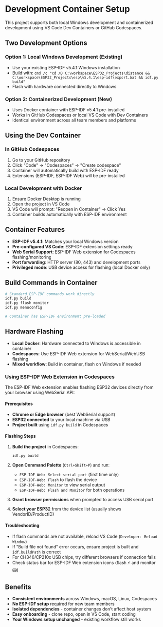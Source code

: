 # Development Container Setup

This project supports both local Windows development and containerized development using VS Code Dev Containers or GitHub Codespaces.

## Two Development Options

### Option 1: Local Windows Development (Existing)
- Use your existing ESP-IDF v5.4.1 Windows installation
- Build with: `cmd /c "cd /D C:\workspace\ESP32_Projects\distance && C:\workspace\ESP32_Projects\esp\v5.4.1\esp-idf\export.bat && idf.py build"`
- Flash with hardware connected directly to Windows

### Option 2: Containerized Development (New)
- Uses Docker container with ESP-IDF v5.4.1 pre-installed  
- Works in GitHub Codespaces or local VS Code with Dev Containers
- Identical environment across all team members and platforms

## Using the Dev Container

### In GitHub Codespaces
1. Go to your GitHub repository
2. Click "Code" → "Codespaces" → "Create codespace"
3. Container will automatically build with ESP-IDF ready
4. Extensions (ESP-IDF, ESP-IDF Web) will be pre-installed

### Local Development with Docker
1. Ensure Docker Desktop is running
2. Open the project in VS Code
3. VS Code will prompt: "Reopen in Container" → Click Yes
4. Container builds automatically with ESP-IDF environment

## Container Features

- **ESP-IDF v5.4.1**: Matches your local Windows version
- **Pre-configured VS Code**: ESP-IDF extension settings ready
- **Web Serial Support**: ESP-IDF Web extension for Codespaces flashing/monitoring  
- **Port forwarding**: HTTP server (80, 443) and development ports
- **Privileged mode**: USB device access for flashing (local Docker only)

## Build Commands in Container

```bash
# Standard ESP-IDF commands work directly
idf.py build
idf.py flash monitor
idf.py menuconfig

# Container has ESP-IDF environment pre-loaded
```

## Hardware Flashing

- **Local Docker**: Hardware connected to Windows is accessible in container
- **Codespaces**: Use ESP-IDF Web extension for WebSerial/WebUSB flashing
- **Mixed workflow**: Build in container, flash on Windows if needed

### Using ESP-IDF Web Extension in Codespaces

The ESP-IDF Web extension enables flashing ESP32 devices directly from your browser using WebSerial API:

#### Prerequisites
- **Chrome or Edge browser** (best WebSerial support)
- **ESP32 connected** to your local machine via USB
- **Project built** using `idf.py build` in Codespaces

#### Flashing Steps
1. **Build the project** in Codespaces:
   ```bash
   idf.py build
   ```

2. **Open Command Palette** (`Ctrl+Shift+P`) and run:
   - `ESP-IDF-Web: Select serial port` (first time only)
   - `ESP-IDF-Web: Flash` to flash the device
   - `ESP-IDF-Web: Monitor` to view serial output
   - `ESP-IDF-Web: Flash and Monitor` for both operations

3. **Grant browser permissions** when prompted to access USB serial port

4. **Select your ESP32** from the device list (usually shows VendorID/ProductID)

#### Troubleshooting
- If flash commands are not available, reload VS Code (`Developer: Reload Window`)
- If "Build file not found" error occurs, ensure project is built and `idf.buildPath` is correct
- For CH340/CP210x USB chips, try different browsers if connection fails
- Check status bar for ESP-IDF Web extension icons (flash ⚡ and monitor 📟)


## Benefits

- **Consistent environments** across Windows, macOS, Linux, Codespaces
- **No ESP-IDF setup** required for new team members
- **Isolated dependencies** - container changes don't affect host system
- **Easy onboarding** - clone repo, open in VS Code, start coding
- **Your Windows setup unchanged** - existing workflow still works
